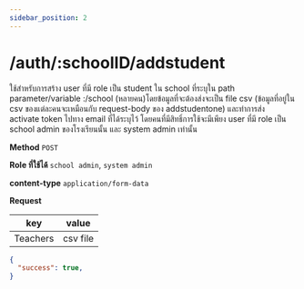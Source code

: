 ```yaml
---
sidebar_position: 2
---
```


# /auth/:schoolID/addstudent


ใช้สำหรับการสร้าง user ที่มี role เป็น student ใน school ที่ระบุใน path parameter/variable :/school (หลายคน)โดยข้อมูลที่จะต้องส่งจะเป็น file csv (ข้อมูลที่อยู่ใน csv ของแต่ละคนจะเหมือนกับ request-body ของ addstudentone) และทำการส่ง activate token ไปทาง email ที่ได้ระบุไว้ โดยคนที่มีสิทธิ์การใช้จะมีเพียง user ที่มี role เป็น school admin ของโรงเรียนนั้น และ system admin เท่านั้น

**Method** `POST`


**Role ที่ใช้ได้** `school admin`, `system admin`


**content-type** `application/form-data`


**Request**

| key         | value       |
| ----------- | ----------- |
| Teachers    | csv file    |


```json title="Response"
{
  "success": true,
}
```